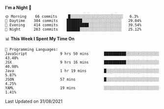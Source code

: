 <!--START_SECTION:waka-->
**I'm a Night 🦉** 

```text
🌞 Morning    66 commits     █░░░░░░░░░░░░░░░░░░░░░░░░   6.3% 
🌆 Daytime    304 commits    ███████░░░░░░░░░░░░░░░░░░   29.04% 
🌃 Evening    414 commits    ██████████░░░░░░░░░░░░░░░   39.54% 
🌙 Night      263 commits    ██████░░░░░░░░░░░░░░░░░░░   25.12%

```


📊 **This Week I Spent My Time On** 

```text
💬 Programming Languages: 
JavaScript               9 hrs 50 mins       ██████████░░░░░░░░░░░░░░░   43.48% 
JSX                      9 hrs 16 mins       ██████████░░░░░░░░░░░░░░░   40.98% 
Java                     1 hr 19 mins        █░░░░░░░░░░░░░░░░░░░░░░░░   5.87% 
JSON                     57 mins             █░░░░░░░░░░░░░░░░░░░░░░░░   4.25% 
YAML                     19 mins             ░░░░░░░░░░░░░░░░░░░░░░░░░   1.41%

```


 Last Updated on 31/08/2021
<!--END_SECTION:waka-->
